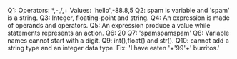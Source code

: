 Q1: Operators: *,-,/,+
    Values: 'hello',-88.8,5
Q2: spam is variable and 'spam' is a string.
Q3: Integer, floating-point and string.
Q4: An expression is made of operands and operators.
Q5: An expression produce a value while statements represents an action.
Q6: 20
Q7: 'spamspamspam'
Q8: Variable names cannot start with a digit.
Q9: int(),float() and str().
Q10: cannot add a string type and an integer data type. Fix: 'I have eaten '+'99'+' burritos.'
